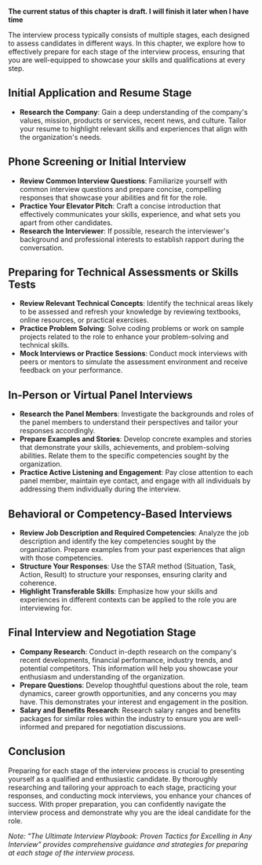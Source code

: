 **The current status of this chapter is draft. I will finish it later when I have time**

The interview process typically consists of multiple stages, each designed to assess candidates in different ways. In this chapter, we explore how to effectively prepare for each stage of the interview process, ensuring that you are well-equipped to showcase your skills and qualifications at every step.

Initial Application and Resume Stage
------------------------------------

* **Research the Company**: Gain a deep understanding of the company's values, mission, products or services, recent news, and culture. Tailor your resume to highlight relevant skills and experiences that align with the organization's needs.

Phone Screening or Initial Interview
------------------------------------

* **Review Common Interview Questions**: Familiarize yourself with common interview questions and prepare concise, compelling responses that showcase your abilities and fit for the role.
* **Practice Your Elevator Pitch**: Craft a concise introduction that effectively communicates your skills, experience, and what sets you apart from other candidates.
* **Research the Interviewer**: If possible, research the interviewer's background and professional interests to establish rapport during the conversation.

Preparing for Technical Assessments or Skills Tests
---------------------------------------------------

* **Review Relevant Technical Concepts**: Identify the technical areas likely to be assessed and refresh your knowledge by reviewing textbooks, online resources, or practical exercises.
* **Practice Problem Solving**: Solve coding problems or work on sample projects related to the role to enhance your problem-solving and technical skills.
* **Mock Interviews or Practice Sessions**: Conduct mock interviews with peers or mentors to simulate the assessment environment and receive feedback on your performance.

In-Person or Virtual Panel Interviews
-------------------------------------

* **Research the Panel Members**: Investigate the backgrounds and roles of the panel members to understand their perspectives and tailor your responses accordingly.
* **Prepare Examples and Stories**: Develop concrete examples and stories that demonstrate your skills, achievements, and problem-solving abilities. Relate them to the specific competencies sought by the organization.
* **Practice Active Listening and Engagement**: Pay close attention to each panel member, maintain eye contact, and engage with all individuals by addressing them individually during the interview.

Behavioral or Competency-Based Interviews
-----------------------------------------

* **Review Job Description and Required Competencies**: Analyze the job description and identify the key competencies sought by the organization. Prepare examples from your past experiences that align with those competencies.
* **Structure Your Responses**: Use the STAR method (Situation, Task, Action, Result) to structure your responses, ensuring clarity and coherence.
* **Highlight Transferable Skills**: Emphasize how your skills and experiences in different contexts can be applied to the role you are interviewing for.

Final Interview and Negotiation Stage
-------------------------------------

* **Company Research**: Conduct in-depth research on the company's recent developments, financial performance, industry trends, and potential competitors. This information will help you showcase your enthusiasm and understanding of the organization.
* **Prepare Questions**: Develop thoughtful questions about the role, team dynamics, career growth opportunities, and any concerns you may have. This demonstrates your interest and engagement in the position.
* **Salary and Benefits Research**: Research salary ranges and benefits packages for similar roles within the industry to ensure you are well-informed and prepared for negotiation discussions.

Conclusion
----------

Preparing for each stage of the interview process is crucial to presenting yourself as a qualified and enthusiastic candidate. By thoroughly researching and tailoring your approach to each stage, practicing your responses, and conducting mock interviews, you enhance your chances of success. With proper preparation, you can confidently navigate the interview process and demonstrate why you are the ideal candidate for the role.

*Note: "The Ultimate Interview Playbook: Proven Tactics for Excelling in Any Interview" provides comprehensive guidance and strategies for preparing at each stage of the interview process.*
